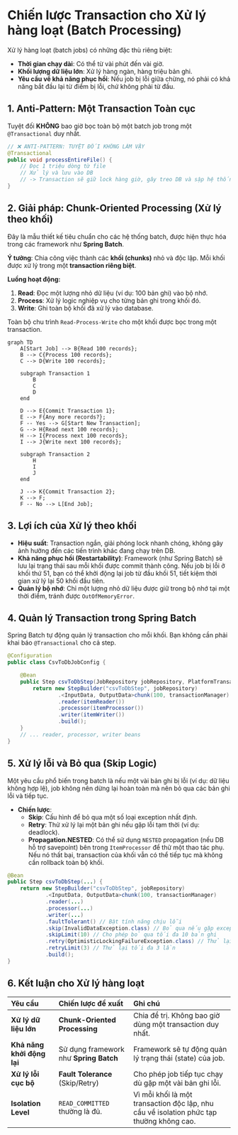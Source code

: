 # Chiến lược Transaction cho Xử lý hàng loạt (Batch Processing)

Xử lý hàng loạt (batch jobs) có những đặc thù riêng biệt:
- **Thời gian chạy dài**: Có thể từ vài phút đến vài giờ.
- **Khối lượng dữ liệu lớn**: Xử lý hàng ngàn, hàng triệu bản ghi.
- **Yêu cầu về khả năng phục hồi**: Nếu job bị lỗi giữa chừng, nó phải có khả năng bắt đầu lại từ điểm bị lỗi, chứ không phải từ đầu.

## 1. Anti-Pattern: Một Transaction Toàn cục

Tuyệt đối **KHÔNG** bao giờ bọc toàn bộ một batch job trong một `@Transactional` duy nhất.

```java
// ❌ ANTI-PATTERN: TUYỆT ĐỐI KHÔNG LÀM VẬY
@Transactional
public void processEntireFile() {
    // Đọc 1 triệu dòng từ file
    // Xử lý và lưu vào DB
    // -> Transaction sẽ giữ lock hàng giờ, gây treo DB và sập hệ thống.
}
```

## 2. Giải pháp: Chunk-Oriented Processing (Xử lý theo khối)

Đây là mẫu thiết kế tiêu chuẩn cho các hệ thống batch, được hiện thực hóa trong các framework như **Spring Batch**.

**Ý tưởng**: Chia công việc thành các **khối (chunks)** nhỏ và độc lập. Mỗi khối được xử lý trong một **transaction riêng biệt**.

**Luồng hoạt động:**

1.  **Read**: Đọc một lượng nhỏ dữ liệu (ví dụ: 100 bản ghi) vào bộ nhớ.
2.  **Process**: Xử lý logic nghiệp vụ cho từng bản ghi trong khối đó.
3.  **Write**: Ghi toàn bộ khối đã xử lý vào database.

Toàn bộ chu trình `Read-Process-Write` cho một khối được bọc trong một transaction.

```mermaid
graph TD
    A[Start Job] --> B{Read 100 records};
    B --> C{Process 100 records};
    C --> D{Write 100 records};
    
    subgraph Transaction 1
        B
        C
        D
    end

    D --> E{Commit Transaction 1};
    E --> F{Any more records?};
    F -- Yes --> G[Start New Transaction];
    G --> H{Read next 100 records};
    H --> I{Process next 100 records};
    I --> J{Write next 100 records};
    
    subgraph Transaction 2
        H
        I
        J
    end

    J --> K{Commit Transaction 2};
    K --> F;
    F -- No --> L[End Job];
```

## 3. Lợi ích của Xử lý theo khối

- **Hiệu suất**: Transaction ngắn, giải phóng lock nhanh chóng, không gây ảnh hưởng đến các tiến trình khác đang chạy trên DB.
- **Khả năng phục hồi (Restartability)**: Framework (như Spring Batch) sẽ lưu lại trạng thái sau mỗi khối được commit thành công. Nếu job bị lỗi ở khối thứ 51, bạn có thể khởi động lại job từ đầu khối 51, tiết kiệm thời gian xử lý lại 50 khối đầu tiên.
- **Quản lý bộ nhớ**: Chỉ một lượng nhỏ dữ liệu được giữ trong bộ nhớ tại một thời điểm, tránh được `OutOfMemoryError`.

## 4. Quản lý Transaction trong Spring Batch

Spring Batch tự động quản lý transaction cho mỗi khối. Bạn không cần phải khai báo `@Transactional` cho cả step.

```java
@Configuration
public class CsvToDbJobConfig {

    @Bean
    public Step csvToDbStep(JobRepository jobRepository, PlatformTransactionManager transactionManager) {
        return new StepBuilder("csvToDbStep", jobRepository)
                .<InputData, OutputData>chunk(100, transactionManager) // <-- Mỗi chunk 100 bản ghi, mỗi chunk 1 transaction
                .reader(itemReader())
                .processor(itemProcessor())
                .writer(itemWriter())
                .build();
    }
    // ... reader, processor, writer beans
}
```

## 5. Xử lý lỗi và Bỏ qua (Skip Logic)

Một yêu cầu phổ biến trong batch là nếu một vài bản ghi bị lỗi (ví dụ: dữ liệu không hợp lệ), job không nên dừng lại hoàn toàn mà nên bỏ qua các bản ghi lỗi và tiếp tục.

- **Chiến lược**:
    - **Skip**: Cấu hình để bỏ qua một số loại exception nhất định.
    - **Retry**: Thử xử lý lại một bản ghi nếu gặp lỗi tạm thời (ví dụ: deadlock).
    - **Propagation.NESTED**: Có thể sử dụng `NESTED` propagation (nếu DB hỗ trợ savepoint) bên trong `ItemProcessor` để thử một thao tác phụ. Nếu nó thất bại, transaction của khối vẫn có thể tiếp tục mà không cần rollback toàn bộ khối.

```java
@Bean
public Step csvToDbStep(...) {
    return new StepBuilder("csvToDbStep", jobRepository)
            .<InputData, OutputData>chunk(100, transactionManager)
            .reader(...)
            .processor(...)
            .writer(...)
            .faultTolerant() // Bật tính năng chịu lỗi
            .skip(InvalidDataException.class) // Bỏ qua nếu gặp exception này
            .skipLimit(10) // Cho phép bỏ qua tối đa 10 bản ghi
            .retry(OptimisticLockingFailureException.class) // Thử lại nếu gặp lỗi này
            .retryLimit(3) // Thử lại tối đa 3 lần
            .build();
}
```

## 6. Kết luận cho Xử lý hàng loạt

| Yêu cầu | Chiến lược đề xuất | Ghi chú |
| :--- | :--- | :--- |
| **Xử lý dữ liệu lớn** | **Chunk-Oriented Processing** | Chia để trị. Không bao giờ dùng một transaction duy nhất. |
| **Khả năng khởi động lại** | Sử dụng framework như **Spring Batch** | Framework sẽ tự động quản lý trạng thái (state) của job. |
| **Xử lý lỗi cục bộ** | **Fault Tolerance** (Skip/Retry) | Cho phép job tiếp tục chạy dù gặp một vài bản ghi lỗi. |
| **Isolation Level** | `READ_COMMITTED` thường là đủ. | Vì mỗi khối là một transaction độc lập, nhu cầu về isolation phức tạp thường không cao. |